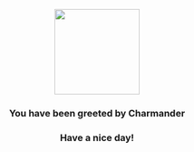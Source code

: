 <p align="center">
    <img src="https://raw.githubusercontent.com/PokeAPI/sprites/master/sprites/pokemon/4.png" width="150" height="150">
</p>
<h3 align="center">You have been greeted by  <b>Charmander</b></h3>
<h3 align="center">Have a nice day!</h3>
